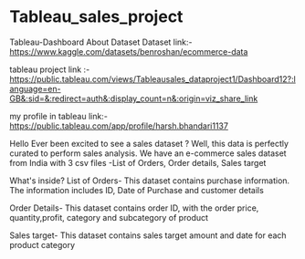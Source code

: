 # Tableau_sales_project

Tableau-Dashboard
About Dataset
Dataset link:- https://www.kaggle.com/datasets/benroshan/ecommerce-data

tableau project link :-https://public.tableau.com/views/Tableausales_dataproject1/Dashboard12?:language=en-GB&:sid=&:redirect=auth&:display_count=n&:origin=viz_share_link

my profile in tableau link:-  https://public.tableau.com/app/profile/harsh.bhandari1137

Hello
Ever been excited to see a sales dataset ? Well, this data is perfectly curated to perform sales analysis. 
We have an e-commerce sales dataset from India with 3 csv files -List of Orders, Order details, Sales target

What's inside?
List of Orders-
This dataset contains purchase information. The information includes ID, Date of Purchase and customer details

Order Details-
This dataset contains order ID, with the order price, quantity,profit, category and subcategory of product

Sales target-
This dataset contains sales target amount and date for each product category


